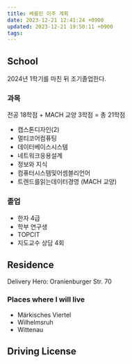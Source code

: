 ```yaml
---
title: 베를린 이주 계획
date: 2023-12-21 12:41:24 +0900
updated: 2023-12-21 19:50:11 +0900
tags: 
---
```


## School

2024년 1학기를 마친 뒤 조기졸업한다.

### 과목

전공 18학점 + MACH 교양 3학점 = 총 21학점

- 캡스톤디자인(2)
- 멀티코어컴퓨팅
- 데이터베이스시스템
- 네트워크응용설계
- 정보와 지식
- 컴퓨터시스템및어셈블리언어
- 트렌드를읽는데이터경영 (MACH 교양)

### 졸업

- 한자 4급
- 학부 연구생
- TOPCIT 
- 지도교수 상담 4회

## Residence

Delivery Hero: Oranienburger Str. 70

### Places where I will live

- Märkisches Viertel
- Wilhelmsruh
- Wittenau

## Driving License

